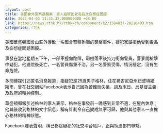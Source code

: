 ```yaml
---
layout: post
title: 美國會外警察遇襲案　家人指疑犯受毒品及妄想症困擾
date: 2021-04-03 11:35:32.000000000 +08:00
link: https://news.rthk.hk/rthk/ch/component/k2/1584037-20210403.htm
categories: rthk
---
```


美國華盛頓國會山莊外導致一名國會警察殉職的襲擊事件，疑犯家屬指他受到毒品及妄想症問題困擾。

事發在當地星期五下午，一部車撞向路障，司機落車後持刀衝向警員，警察開槍擊中疑犯，他送院後死亡，一名警員傷重不治，另一名警察受傷，情況穩定，沒有生命危險。

多間傳媒引述匿名消息報道，指疑犯是25歲男子格林，住在弗吉尼亞州紐波特紐斯市，曾在社交網站Facebook表示自己因為苦難而失業，談及末日、反基督主義及政府的精神控制。

華盛頓郵報引述格林的家人表示，格林在事發前一晚感到非常不適，在屋內休息；他其後收到格林的文字訊息，稱有計劃令自己變成無家可歸，他與其他家人一直擔心格林的精神狀態。

Facebook發表聲明，稱已移除疑犯的社交平台帳戶，正與執法部門聯繫。
